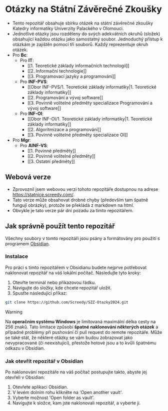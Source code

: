 # Otázky na Státní Závěrečné Zkoušky

- Tento repozitář obsahuje sbírku otázek na státní závěrečné zkoušky Katedry informatiky Univerzity Palackého v Olomouci. 
- Jednotlivé otázky jsou rozděleny do svých adekvátních okruhů (složek) obsahující každou otázku jako samostatný soubor. Jednoduchý přístup k otázkám je zajištěn pomocí tří souborů. Každý reprezentuje okruh otázek.
- Pro **Bc**:
	- Pro **IT**:
		- [[1. Teoretické základy informačních technologií]]
		- [[2. Informační technologie]]
		- [[3. Programovací jazyky a programování]]
	- Pro **INF-PVS**:
		- [[Obor INF-PVS/1. Teoretické základy informatiky|1. Teoretické základy informatiky]]
		- [[2. Programování a vývoj software]]
		- [[3. Povinně volitelné předměty specializace Programování a vývoj software]]
	- Pro **INF-OI**:
		- [[Obor INF-OI/1. Teoretické základy informatiky|1. Teoretické základy informatiky]]
		- [[2. Algoritmizace a programování]]
		- [[3. Povinně volitelné předměty specializace OI]]
- Pro **Mgr**:
	- Pro **AINF-VS**:
		- [[1. Povinné předměty]]
		- [[2. Povinně volitelné předměty]]
		- [[3. Ostatní předměty]]

## Webová verze
- Zprovoznil jsem webovou verzi tohoto repozitáře dostupnou na adrese https://statnice.screedy.com/.
- Tato verze může obsahovat drobné chyby (především tam špatně fungují obrázky), protože se překládá z markdown na html.
- Obvykle je tato verze pár dní pozadu za tímto repozitářem.

## Jak správně použít tento repozitář
Všechny soubory v tomto repozitáři jsou psány a formátovány pro použití s programem [Obsidian](https://obsidian.md/).

### Instalace
Pro práci s tímto repozitářem v Obsidianu budete nejprve potřebovat naklonovat repozitář na váš lokální počítač. Následujte tyto kroky:
1. Otevřte terminál nebo příkazovou řádku.
2. Navigujte do složky, kde chcete repozitář uložit.
3. Spusťte následující příkaz:
```bash
git clone https://github.com/Screedy/SZZ-Otazky2024.git
```

>[!warning]
> Na **operačním systému Windows** je limitovaná maximální délka cesty na 256 znaků. Tato limitace způsobí **špatné naklonování některých otázek** a případné problémy při pushování či pull request do remote repozitáře. Může se také stát, že některé otázky se vám budou zobrazovat jako nevypracované (či neexistující), přestože hotové jsou a to kvůli špatnému odkazu v Obsidian.
### Jak otevřít repozitář v Obsidian
Po naklonování repozitáře na váš počítač postupujte takto, abyste jej otevřeli v Obsidian:
1. Otevřete aplikaci Obsidian.
2. V levém dolním rohu klikněte na 'Open another vault'.
3. Vyberte možnost 'Open folder as vault'.
4. Navigujte k složce, kam jste naklonovali repozitář, a vyberte ji.
